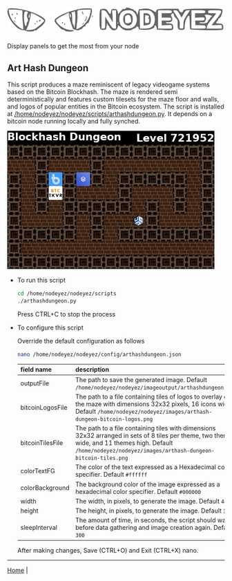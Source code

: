 # ![Nodeyez](https://raw.githubusercontent.com/vicariousdrama/nodeyez/main/images/nodeyez.svg)
Display panels to get the most from your node

## Art Hash Dungeon

This script produces a maze reminiscent of legacy videogame systems based on the
Bitcoin Blockhash.  The maze is rendered semi deterministically and features
custom tilesets for the maze floor and walls, and logos of popular entities in
the Bitcoin ecosystem.  The script is installed at 
[/home/nodeyez/nodeyez/scripts/arthashdungeon.py](../scripts/arthashdungeon.py). 
It depends on a bitcoin node running locally and fully synched.

![sample image depicting a sample generated maze](../images/arthashdungeon.png)

* To run this script

   ```sh
   cd /home/nodeyez/nodeyez/scripts
   ./arthashdungeon.py
   ```

   Press CTRL+C to stop the process

* To configure this script

   Override the default configuration as follows

   ```sh
   nano /home/nodeyez/nodeyez/config/arthashdungeon.json
   ```

   | field name | description |
   | --- | --- |
   | outputFile | The path to save the generated image. Default `/home/nodeyez/nodeyez/imageoutput/arthashdungeon.png` |
   | bitcoinLogosFile | The path to a file containing tiles of logos to overlay on the maze with dimensions 32x32 pixels, 16 icons wide. Default `/home/nodeyez/nodeyez/images/arthash-dungeon-bitcoin-logos.png` |
   | bitcoinTilesFile | The path to a file containing tiles with dimensions 32x32 arranged in sets of 8 tiles per theme, two themes wide, and 11 themes high. Default `/home/nodeyez/nodeyez/images/arthash-dungeon-bitcoin-tiles.png` |
   | colorTextFG | The color of the text expressed as a Hexadecimal color specifier. Default `#ffffff` |
   | colorBackground | The background color of the image expressed as a hexadecimal color specifier. Default `#000000` |
   | width | The width, in pixels, to generate the image. Default `480` |
   | height | The height, in pixels, to generate the image. Default `320` |
   | sleepInterval | The amount of time, in seconds, the script should wait before data gathering and image creation again. Default `300` |

   After making changes, Save (CTRL+O) and Exit (CTRL+X) nano.


---

[Home](../README.md) | 

